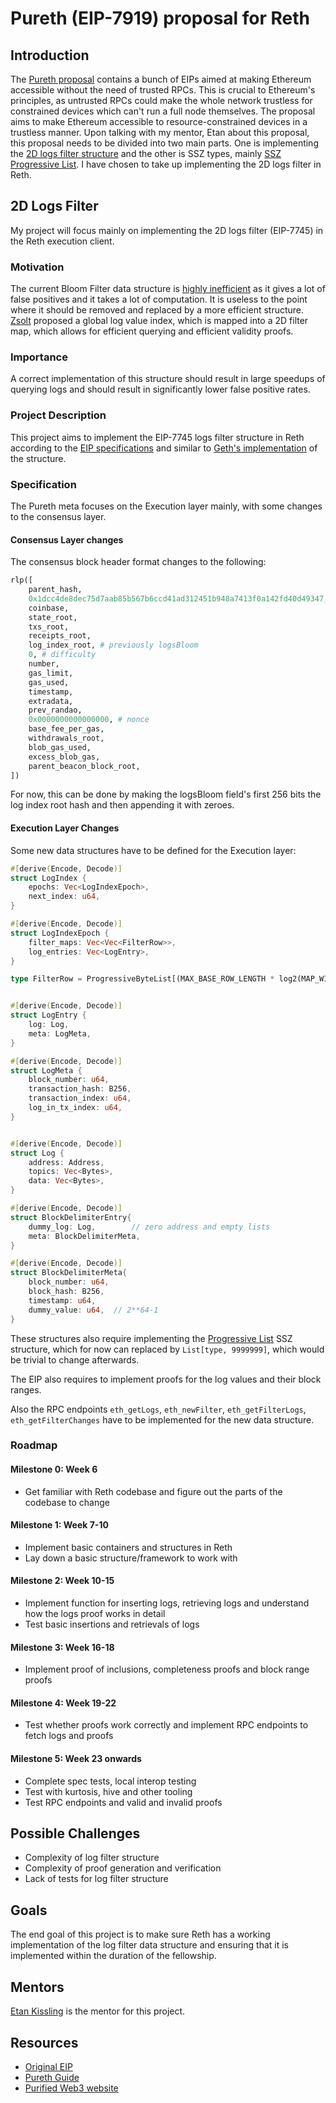 # Pureth (EIP-7919) proposal for Reth

## Introduction
The [Pureth proposal](https://github.com/ethereum/EIPs/blob/master/EIPS/eip-7919.md) contains a bunch of EIPs aimed at making Ethereum accessible without the need of trusted RPCs. This is crucial to Ethereum's principles, as untrusted RPCs could make the whole network trustless for constrained devices which can't run a full node themselves. The proposal aims to make Ethereum accessible to resource-constrained devices in a trustless manner.
Upon talking with my mentor, Etan about this proposal, this proposal needs to be divided into two main parts. One is implementing the [2D logs filter structure](https://eips.ethereum.org/EIPS/eip-7745) and the other is SSZ types, mainly [SSZ Progressive List](https://github.com/ethereum/EIPs/blob/master/EIPS/eip-7916.md). I have chosen to take up implementing the 2D logs filter in Reth.

## 2D Logs Filter

My project will focus mainly on implementing the 2D logs filter (EIP-7745) in the Reth execution client.

### Motivation
The current Bloom Filter data structure is [highly inefficient](https://ethereum-magicians.org/t/eip-7668-remove-bloom-filters/19447) as it gives a lot of false positives and it takes a lot of computation. It is useless to the point where it should be removed and replaced by a more efficient structure. [Zsolt](https://github.com/zsfelfoldi) proposed a global log value index, which is mapped into a 2D filter map, which allows for efficient querying and efficient validity proofs.

### Importance
A correct implementation of this structure should result in large speedups of querying logs and should result in significantly lower false positive rates.

### Project Description
This project aims to implement the EIP-7745 logs filter structure in Reth according to the [EIP specifications](https://eips.ethereum.org/EIPS/eip-7745) and similar to [Geth's implementation](https://github.com/zsfelfoldi/go-ethereum/blob/proof-poc/core/filtermaps) of the structure.

### Specification
The Pureth meta focuses on the Execution layer mainly, with some changes to the consensus layer.

#### Consensus Layer changes
The consensus block header format changes to the following:
```python
rlp([
    parent_hash,
    0x1dcc4de8dec75d7aab85b567b6ccd41ad312451b948a7413f0a142fd40d49347, # ommers hash
    coinbase,
    state_root,
    txs_root,
    receipts_root,
    log_index_root, # previously logsBloom
    0, # difficulty
    number,
    gas_limit,
    gas_used,
    timestamp,
    extradata,
    prev_randao,
    0x0000000000000000, # nonce
    base_fee_per_gas,
    withdrawals_root,
    blob_gas_used,
    excess_blob_gas,
    parent_beacon_block_root,
])
```

For now, this can be done by making the logsBloom field's first 256 bits the log index root hash and then appending it with zeroes. 

#### Execution Layer Changes
Some new data structures have to be defined for the Execution layer:
```rust
#[derive(Encode, Decode)]
struct LogIndex {
    epochs: Vec<LogIndexEpoch>,
    next_index: u64,
}

#[derive(Encode, Decode)]
struct LogIndexEpoch {
    filter_maps: Vec<Vec<FilterRow>>,
    log_entries: Vec<LogEntry>,
}

type FilterRow = ProgressiveByteList[(MAX_BASE_ROW_LENGTH * log2(MAP_WIDTH)).div_floor(8 * MAPS_PER_EPOCH), LAYER_COMMON_RATIO]


#[derive(Encode, Decode)]
struct LogEntry {
    log: Log,
    meta: LogMeta,
}

#[derive(Encode, Decode)]
struct LogMeta {
    block_number: u64,
    transaction_hash: B256,
    transaction_index: u64,
    log_in_tx_index: u64,
}


#[derive(Encode, Decode)]
struct Log {
    address: Address,
    topics: Vec<Bytes>,
    data: Vec<Bytes>,
}

#[derive(Encode, Decode)]
struct BlockDelimiterEntry{
    dummy_log: Log,        // zero address and empty lists
    meta: BlockDelimiterMeta,
}

#[derive(Encode, Decode)]
struct BlockDelimiterMeta{
    block_number: u64,
    block_hash: B256,
    timestamp: u64,
    dummy_value: u64,  // 2**64-1
}

```


These structures also require implementing the [Progressive List](https://github.com/ethereum/EIPs/blob/master/EIPS/eip-7916.md) SSZ structure, which for now can replaced by `List[type, 9999999]`, which would be trivial to change afterwards.

The EIP also requires to implement proofs for the log values and their block ranges.

Also the RPC endpoints `eth_getLogs`, `eth_newFilter`, `eth_getFilterLogs`, `eth_getFilterChanges` have to be implemented for the new data structure.

### Roadmap
#### Milestone 0: Week 6
- Get familiar with Reth codebase and figure out the parts of the codebase to change

#### Milestone 1: Week 7-10
- Implement basic containers and structures in Reth
- Lay down a basic structure/framework to work with

#### Milestone 2: Week 10-15
- Implement function for inserting logs, retrieving logs and understand how the logs proof works in detail
- Test basic insertions and retrievals of logs

#### Milestone 3: Week 16-18
- Implement proof of inclusions, completeness proofs and block range proofs

#### Milestone 4: Week 19-22
- Test whether proofs work correctly and implement RPC endpoints to fetch logs and proofs

#### Milestone 5: Week 23 onwards
- Complete spec tests, local interop testing
- Test with kurtosis,  hive and other tooling
- Test RPC endpoints and valid and invalid proofs

## Possible Challenges
- Complexity of log filter structure
- Complexity of proof generation and verification
- Lack of tests for log filter structure

## Goals
The end goal of this project is to make sure Reth has a working implementation of the log filter data structure and ensuring that it is implemented within the duration of the fellowship.

## Mentors
[Etan Kissling](https://github.com/etan-status) is the mentor for this project.

## Resources
- [Original EIP](https://github.com/ethereum/EIPs/blob/master/EIPS/eip-7919.md)
- [Pureth Guide](https://pureth.guide/)
- [Purified Web3 website](https://purified-web3.box/)
